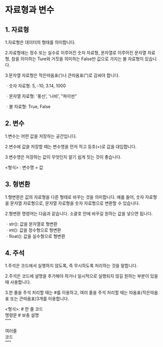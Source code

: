 # 자료형과 변수
## 1. 자료형

<p>1.자료형은 데이터의 형태를 의미합니다.</p>

2.자료형에는 정수 또는 실수로 이루어진 숫자 자료형, 문자열로 이루어진 문자열 자료형, 참을 의미하는 Ture와 거짓을 의미하는 False만 값으로 가지는 불 자료형이 있습니다.</br>

3.문자열 자료형은 작은따옴표(')나 큰따옴표(")로 감싸야 합니다.</br>

ㆍ숫자 자료형: 5, -10, 3.14, 1000</br>

ㆍ문자열 자료형: '풍선', '나비', "파이썬"</br>

ㆍ불 자료형: True, False</br>

## 2. 변수

1.변수는 어떤 값을 저장하는 공간입니다.</br>

2.변수에 값을 저장할 때는 변수명을 먼저 적고 등호(=)로 값을 대입합니다.</br>

3.변수명은 저장하는 값이 무엇인지 알기 쉽게 짓는 것이 좋습니다.</br>

<형식> : 변수명 = 값

## 3. 형변환

1.형변환은 값의 자료형을 다른 형태로 바꾸는 것을 의미합니다. 예를 들어, 숫자 자료형을 문자열 자료형으로, 문자열 자료형을 숫자 자료형으로 변환할 수 있습니다.</br>

2.형변환 명령어는 다음과 같습니다. 소괄호 안에 바꾸길 원하는 값을 넣으면 됩니다.

ㆍstr(): 값을 문자열로 형변환</br>
ㆍint(): 값을 정수형으로 형변환</br>
ㆍfloat(): 값을 실수형으로 형변환</br>

## 4. 주석

1.주석은 코드에서 실행하지 않도록, 즉 무시하도록 처리하는 것을 말합니다.</br>

2.주석은 코드에 설명을 추가해야 하거나 일시적으로 실행되지 않길 원하는 부분이 있을 때 사용합니다.</br>

3.한 줄을 주석 처리할 때는 #를 이용하고, 여러 줄을 주석 처리할 때는 따옴표(작은따옴표 또는 큰따옴표)3개를 이용합니다.</br>

<형식>: # 한 줄 코드</br>
명령문 # 보충 설명</br>
"""

여러줄</br>
코드</br>
"""